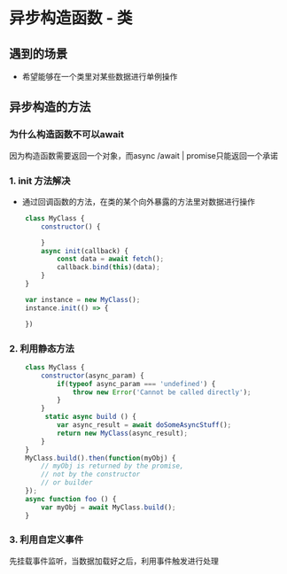 # 异步构造函数 - 类
## 遇到的场景
- 希望能够在一个类里对某些数据进行单例操作
## 异步构造的方法
### 为什么构造函数不可以await
因为构造函数需要返回一个对象，而async /await | promise只能返回一个承诺
### 1. init 方法解决
- 通过回调函数的方法，在类的某个向外暴露的方法里对数据进行操作
```js
    class MyClass {
        constructor() {

        }
        async init(callback) {
            const data = await fetch();
            callback.bind(this)(data);
        }
    }

    var instance = new MyClass();
    instance.init(() => {

    })
```

### 2. 利用静态方法
```js
    class MyClass {
        constructor(async_param) {
            if(typeof async_param === 'undefined') {
                throw new Error('Cannot be called directly');
            }
        }
         static async build () {
            var async_result = await doSomeAsyncStuff();
            return new MyClass(async_result);
        }
    }
    MyClass.build().then(function(myObj) {
        // myObj is returned by the promise, 
        // not by the constructor
        // or builder
    });
    async function foo () {
        var myObj = await MyClass.build();
    }

```
### 3. 利用自定义事件
先挂载事件监听，当数据加载好之后，利用事件触发进行处理